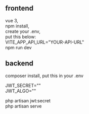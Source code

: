 frontend
---
vue 3, <br />
npm install, <br />
create your .env, <br />
put this below: <br />
VITE_APP_API_URL="YOUR-API-URL" <br />
npm run dev

backend
---
composer install,
put this in your .env

JWT_SECRET="" <br />
JWT_ALGO="" <br />

php artisan jwt:secret <br />
php artisan serve

